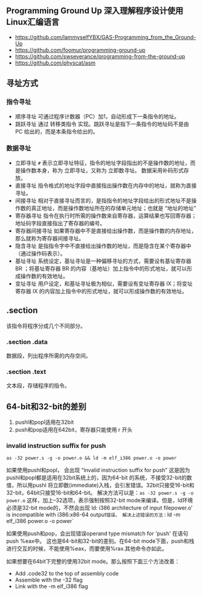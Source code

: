 ## Programming Ground Up 深入理解程序设计使用Linux汇编语言

- https://github.com/IammyselfYBX/GAS-Programming_from_the_Ground-Up
- https://github.com/foomur/programming-ground-up
- https://github.com/swseverance/programming-from-the-ground-up
- https://github.com/physcat/asm

## 寻址方式

### 指令寻址
- 顺序寻址
可通过程序计数器（PC）加1，自动形成下一条指令的地址。
- 跳跃寻址
通过 转移类指令 实现。跳跃寻址是指下一条指令的地址码不是由 PC 给出的，而是本条指令给出的。

### 数据寻址

- 立即寻址
`#` 表示立即寻址特征，指令的地址字段指出的不是操作数的地址，而是操作数本身，称为 立即寻址，又称为 立即数寻址。 数据采用补码形式存放。
- 直接寻址
指令格式的地址字段中直接指出操作数在内存中的地址，就称为直接寻址。
- 间接寻址
相对于直接寻址而言的，是指指令的地址字段给出的形式地址不是操作数的真正地址，而是操作数地址所在的存储单元地址；也就是 “地址的地址”
- 寄存器寻址
指令在执行时所需的操作数来自寄存器，运算结果也写回寄存器；地址码字段直接指出了寄存器的编号。
- 寄存器间接寻址
如果寄存器中不是直接给出操作数，而是操作数的内存地址，那么就称为寄存器间接寻址。
- 隐含寻址
是指指令字中不直接给出操作数的地址，而是隐含在某个寄存器中（通过操作码表示）。
- 基址寻址
系统设定，基址寻址是一种偏移寻址的方式，需要设有基址寄存器 BR ；将基址寄存器 BR 的内容（基地址）加上指令中的形式地址，就可以形成操作数的有效地址。
- 变址寻址
用户设定，和基址寻址极为相似，需要设有变址寄存器 IX；将变址寄存器 IX 的内容加上指令中的形式地址，就可以形成操作数的有效地址。

## .section
该指令将程序分成几个不同部分。

### .section .data

数据段，列出程序所需的内存空间。

###  .section .text

文本段，存储程序的指令。


## 64-bit和32-bit的差别

1. pushl和popl适用在32bit
2. push和pop适用在642bit，寄存器只能使用 r 开头
   
### invalid instruction suffix for push

`as -32 power.s -g -o power.o && ld -m elf_i386 power.o -o power`

如果使用pushl和popl， 会出现 “invalid instruction suffix for push”
这是因为pushl和popl都是适用在32bit系统上的，因为64-bit 的系统，不接受32-bit的数值，所以用pushl 将立即数(immediate)入栈，会引发错误。32bit只接受16-bit和32-bit，64bit只接受16-bit和64-bit。
解决方法可以是：`as -32 power.s -g -o power.o` 这样，加上–32选项，表示强制按照32-bit mode来编译。但是，ld环境必须是32-bit mode的，不然会出现 ld: i386 architecture of input filepower.o’ is incompatible with i386:x86-64 output` 错误。
解决上述错误的方法： `ld -m elf_i386 power.o -o power`

如果使用push和pop，会出现错误operand type mismatch for 'push' 在语句 push %eax中。
这也是64-bit和32-bit的差别。在64-bit mode下面，push和栈进行交互的时候，不能使用%eax，而要使用%rax.其他命令亦如此。

如果想要在64bit下完整的使用32bit mode。那么按照下面三个方法改善：

- Add .code32 to the top of assembly code
- Assemble with the -32 flag
- Link with the -m elf_i386 flag
